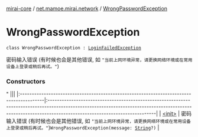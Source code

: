 [mirai-core](../../index.md) / [net.mamoe.mirai.network](../index.md) / [WrongPasswordException](./index.md)

# WrongPasswordException

`class WrongPasswordException : `[`LoginFailedException`](../-login-failed-exception/index.md)

密码输入错误 (有时候也会是其他错误, 如 `"当前上网环境异常，请更换网络环境或在常用设备上登录或稍后再试。"`)

### Constructors

"
                                    |||
                                    |:----------------------------------------------------------------------------------------|:---------------------------------------------------------------------------------------------------------------------------------------------------------------------------------------------------------|
                                    | [&lt;init&gt;](-init-.md) | 密码输入错误 (有时候也会是其他错误, 如 `"当前上网环境异常，请更换网络环境或在常用设备上登录或稍后再试。"`)`WrongPasswordException(message: `[`String`](https://kotlinlang.org/api/latest/jvm/stdlib/kotlin/-string/index.html)`?)` |

